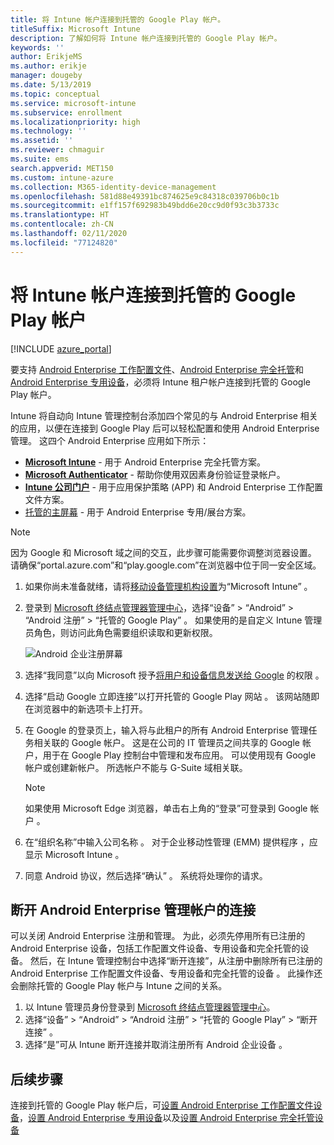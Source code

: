 ```yaml
---
title: 将 Intune 帐户连接到托管的 Google Play 帐户。
titleSuffix: Microsoft Intune
description: 了解如何将 Intune 帐户连接到托管的 Google Play 帐户。
keywords: ''
author: ErikjeMS
ms.author: erikje
manager: dougeby
ms.date: 5/13/2019
ms.topic: conceptual
ms.service: microsoft-intune
ms.subservice: enrollment
ms.localizationpriority: high
ms.technology: ''
ms.assetid: ''
ms.reviewer: chmaguir
ms.suite: ems
search.appverid: MET150
ms.custom: intune-azure
ms.collection: M365-identity-device-management
ms.openlocfilehash: 581d88e49391bc874625e9c84318c039706b0c1b
ms.sourcegitcommit: e1ff157f692983b49bdd6e20cc9d0f93c3b3733c
ms.translationtype: HT
ms.contentlocale: zh-CN
ms.lasthandoff: 02/11/2020
ms.locfileid: "77124820"
---
```

# <a name="connect-your-intune-account-to-your-managed-google-play-account"></a>将 Intune 帐户连接到托管的 Google Play 帐户

[!INCLUDE [azure_portal](../includes/azure_portal.md)]

要支持 [Android Enterprise 工作配置文件](android-work-profile-enroll.md)、[Android Enterprise 完全托管](android-fully-managed-enroll.md)和 [Android Enterprise 专用设备](android-kiosk-enroll.md)，必须将 Intune 租户帐户连接到托管的 Google Play 帐户。  

Intune 将自动向 Intune 管理控制台添加四个常见的与 Android Enterprise 相关的应用，以便在连接到 Google Play 后可以轻松配置和使用 Android Enterprise 管理。 这四个 Android Enterprise 应用如下所示：

- **[Microsoft Intune](https://play.google.com/store/apps/details?id=com.microsoft.intune)** - 用于 Android Enterprise 完全托管方案。
- **[Microsoft Authenticator](https://play.google.com/store/apps/details?id=com.azure.authenticator)** - 帮助你使用双因素身份验证登录帐户。
- **[Intune 公司门户](https://play.google.com/store/apps/details?id=com.microsoft.windowsintune.companyportal)** - 用于应用保护策略 (APP) 和 Android Enterprise 工作配置文件方案。
- [托管的主屏幕](https://play.google.com/store/apps/details?id=com.microsoft.launcher.enterprise) - 用于 Android Enterprise 专用/展台方案。

> [!NOTE]
> 因为 Google 和 Microsoft 域之间的交互，此步骤可能需要你调整浏览器设置。  请确保“portal.azure.com”和“play.google.com”在浏览器中位于同一安全区域。

1. 如果你尚未准备就绪，请将[移动设备管理机构设置](../fundamentals/mdm-authority-set.md)为“Microsoft Intune”  。
2. 登录到 [Microsoft 终结点管理器管理中心](https://go.microsoft.com/fwlink/?linkid=2109431)，选择“设备”   > “Android”   > “Android 注册”   > “托管的 Google Play”  。  如果使用的是自定义 Intune 管理员角色，则访问此角色需要组织读取和更新权限。
   
   ![Android 企业注册屏幕](./media/connect-intune-android-enterprise/android-work-bind.png)

3. 选择“我同意”以向 Microsoft 授予[将用户和设备信息发送给 Google](../protect/data-intune-sends-to-google.md) 的权限  。 
   
4. 选择“启动 Google 立即连接”以打开托管的 Google Play 网站  。 该网站随即在浏览器中的新选项卡上打开。
  
5. 在 Google 的登录页上，输入将与此租户的所有 Android Enterprise 管理任务相关联的 Google 帐户。 这是在公司的 IT 管理员之间共享的 Google 帐户，用于在 Google Play 控制台中管理和发布应用。 可以使用现有 Google 帐户或创建新帐户。 所选帐户不能与 G-Suite 域相关联。
    
    > [!Note]
    > 如果使用 Microsoft Edge 浏览器，单击右上角的“登录”可登录到 Google 帐户  。

6. 在“组织名称”中输入公司名称  。 对于企业移动性管理 (EMM) 提供程序  ，应显示 Microsoft Intune  。

7. 同意 Android 协议，然后选择“确认”  。 系统将处理你的请求。

## <a name="disconnect-your-android-enterprise-administrative-account"></a>断开 Android Enterprise 管理帐户的连接

可以关闭 Android Enterprise 注册和管理。 为此，必须先停用所有已注册的 Android Enterprise 设备，包括工作配置文件设备、专用设备和完全托管的设备。 然后，在 Intune 管理控制台中选择“断开连接”，从注册中删除所有已注册的 Android Enterprise 工作配置文件设备、专用设备和完全托管的设备  。 此操作还会删除托管的 Google Play 帐户与 Intune 之间的关系。

1. 以 Intune 管理员身份登录到 [Microsoft 终结点管理器管理中心](https://go.microsoft.com/fwlink/?linkid=2109431)。
2. 选择“设备” > “Android” > “Android 注册” > “托管的 Google Play” > “断开连接”      。
3. 选择“是”可从 Intune 断开连接并取消注册所有 Android 企业设备  。

## <a name="next-steps"></a>后续步骤

连接到托管的 Google Play 帐户后，可[设置 Android Enterprise 工作配置文件设备](android-work-profile-enroll.md)，[设置 Android Enterprise 专用设备](android-kiosk-enroll.md)以及[设置 Android Enterprise 完全托管设备](android-fully-managed-enroll.md)
